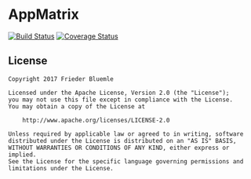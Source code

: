# AppMatrix

[![Build Status](https://travis-ci.org/friederbluemle/appmatrix.svg?branch=master)](https://travis-ci.org/friederbluemle/appmatrix)
[![Coverage Status](https://coveralls.io/repos/github/friederbluemle/appmatrix/badge.svg?branch=master)](https://coveralls.io/github/friederbluemle/appmatrix?branch=master)

## License

    Copyright 2017 Frieder Bluemle

    Licensed under the Apache License, Version 2.0 (the "License");
    you may not use this file except in compliance with the License.
    You may obtain a copy of the License at

        http://www.apache.org/licenses/LICENSE-2.0

    Unless required by applicable law or agreed to in writing, software
    distributed under the License is distributed on an "AS IS" BASIS,
    WITHOUT WARRANTIES OR CONDITIONS OF ANY KIND, either express or implied.
    See the License for the specific language governing permissions and
    limitations under the License.
